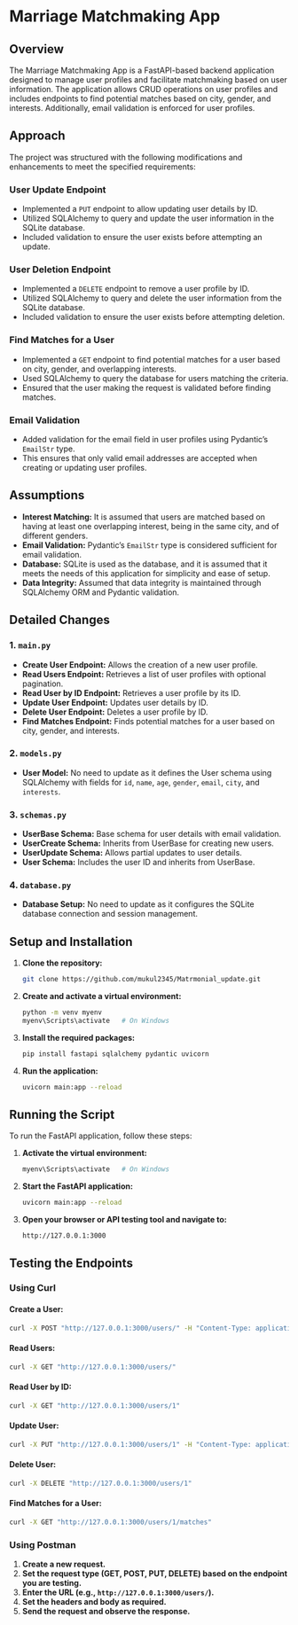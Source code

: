 
# Marriage Matchmaking App

## Overview
The Marriage Matchmaking App is a FastAPI-based backend application designed to manage user profiles and facilitate matchmaking based on user information. The application allows CRUD operations on user profiles and includes endpoints to find potential matches based on city, gender, and interests. Additionally, email validation is enforced for user profiles.

## Approach
The project was structured with the following modifications and enhancements to meet the specified requirements:

### User Update Endpoint
- Implemented a `PUT` endpoint to allow updating user details by ID.
- Utilized SQLAlchemy to query and update the user information in the SQLite database.
- Included validation to ensure the user exists before attempting an update.

### User Deletion Endpoint
- Implemented a `DELETE` endpoint to remove a user profile by ID.
- Utilized SQLAlchemy to query and delete the user information from the SQLite database.
- Included validation to ensure the user exists before attempting deletion.

### Find Matches for a User
- Implemented a `GET` endpoint to find potential matches for a user based on city, gender, and overlapping interests.
- Used SQLAlchemy to query the database for users matching the criteria.
- Ensured that the user making the request is validated before finding matches.

### Email Validation
- Added validation for the email field in user profiles using Pydantic’s `EmailStr` type.
- This ensures that only valid email addresses are accepted when creating or updating user profiles.

## Assumptions
- **Interest Matching:** It is assumed that users are matched based on having at least one overlapping interest, being in the same city, and of different genders.
- **Email Validation:** Pydantic’s `EmailStr` type is considered sufficient for email validation.
- **Database:** SQLite is used as the database, and it is assumed that it meets the needs of this application for simplicity and ease of setup.
- **Data Integrity:** Assumed that data integrity is maintained through SQLAlchemy ORM and Pydantic validation.

## Detailed Changes

### 1. `main.py`
- **Create User Endpoint:** Allows the creation of a new user profile.
- **Read Users Endpoint:** Retrieves a list of user profiles with optional pagination.
- **Read User by ID Endpoint:** Retrieves a user profile by its ID.
- **Update User Endpoint:** Updates user details by ID.
- **Delete User Endpoint:** Deletes a user profile by ID.
- **Find Matches Endpoint:** Finds potential matches for a user based on city, gender, and interests.

### 2. `models.py`
- **User Model:** No need to update as it defines the User schema using SQLAlchemy with fields for `id`, `name`, `age`, `gender`, `email`, `city`, and `interests`.

### 3. `schemas.py`
- **UserBase Schema:** Base schema for user details with email validation.
- **UserCreate Schema:** Inherits from UserBase for creating new users.
- **UserUpdate Schema:** Allows partial updates to user details.
- **User Schema:** Includes the user ID and inherits from UserBase.

### 4. `database.py`
- **Database Setup:** No need to update as it configures the SQLite database connection and session management.

## Setup and Installation
1. **Clone the repository:**
   ```sh
   git clone https://github.com/mukul2345/Matrmonial_update.git
   ```

2. **Create and activate a virtual environment:**
   ```sh
   python -m venv myenv
   myenv\Scripts\activate   # On Windows
   ```

3. **Install the required packages:**
   ```sh
   pip install fastapi sqlalchemy pydantic uvicorn
   ```

4. **Run the application:**
   ```sh
   uvicorn main:app --reload
   ```

## Running the Script
To run the FastAPI application, follow these steps:

1. **Activate the virtual environment:**
   ```sh
   myenv\Scripts\activate   # On Windows
   ```

2. **Start the FastAPI application:**
   ```sh
   uvicorn main:app --reload
   ```

3. **Open your browser or API testing tool and navigate to:**
   ```
   http://127.0.0.1:3000
   ```

## Testing the Endpoints
### Using Curl

#### Create a User:
```sh
curl -X POST "http://127.0.0.1:3000/users/" -H "Content-Type: application/json" -d '{"name": "Rohan", "age": 30, "gender": "male", "email": "Rohan@example.com", "city": "Noida", "interests": ["reading", "traveling"]}'
```

#### Read Users:
```sh
curl -X GET "http://127.0.0.1:3000/users/"
```

#### Read User by ID:
```sh
curl -X GET "http://127.0.0.1:3000/users/1"
```

#### Update User:
```sh
curl -X PUT "http://127.0.0.1:3000/users/1" -H "Content-Type: application/json" -d '{"name": "Rohan Sharma", "age": 31, "gender": "male", "email": "rohan.sharma@example.com", "city": "Noida", "interests": ["reading", "traveling"]}'
```

#### Delete User:
```sh
curl -X DELETE "http://127.0.0.1:3000/users/1"
```

#### Find Matches for a User:
```sh
curl -X GET "http://127.0.0.1:3000/users/1/matches"
```

### Using Postman
1. **Create a new request.**
2. **Set the request type (GET, POST, PUT, DELETE) based on the endpoint you are testing.**
3. **Enter the URL (e.g., `http://127.0.0.1:3000/users/`).**
4. **Set the headers and body as required.**
5. **Send the request and observe the response.**

